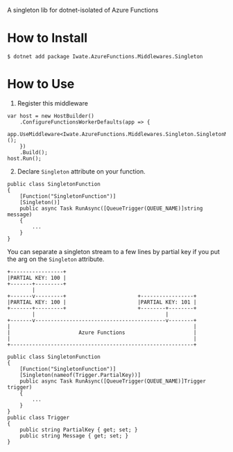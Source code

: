 A singleton lib for dotnet-isolated of Azure Functions

# How to Install

```
$ dotnet add package Iwate.AzureFunctions.Middlewares.Singleton
```

# How to Use

1. Register this middleware

```
var host = new HostBuilder()
    .ConfigureFunctionsWorkerDefaults(app => {
        app.UseMiddleware<Iwate.AzureFunctions.Middlewares.Singleton.SingletonMiddleware>();
    })
    .Build();
host.Run();
```

2. Declare `Singleton` attribute on your function.

```
public class SingletonFunction
{
    [Function("SingletonFunction")]
    [Singleton()]
    public async Task RunAsync([QueueTrigger(QUEUE_NAME)]string message)
    {
        ...
    }
}
```

You can separate a singleton stream to a few lines by partial key if you put the arg on the `Singleton` attribute.

```
+-----------------+
|PARTIAL KEY: 100 |
+-------+---------+
        |
+-------v---------+                       +-----------------+
|PARTIAL KEY: 100 |                       |PARTIAL KEY: 101 |
+-------+---------+                       +--------+--------+
        |                                          |
+-------v------------------------------------------v--------+
|                                                           |
|                      Azure Functions                      |
|                                                           |
+-----------------------------------------------------------+
```

```
public class SingletonFunction
{
    [Function("SingletonFunction")]
    [Singleton(nameof(Trigger.PartialKey))]
    public async Task RunAsync([QueueTrigger(QUEUE_NAME)]Trigger trigger)
    {
        ...
    }
}
public class Trigger
{
    public string PartialKey { get; set; }
    public string Message { get; set; }
}
```

